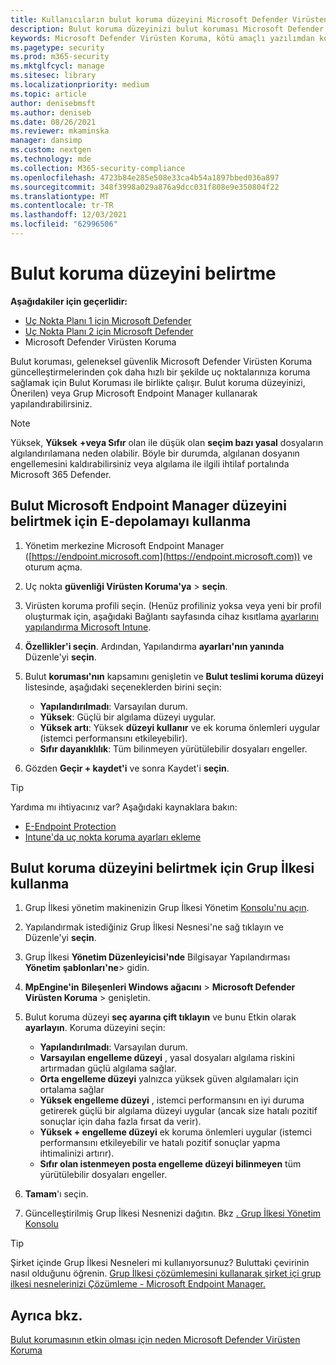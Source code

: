 ```yaml
---
title: Kullanıcıların bulut koruma düzeyini Microsoft Defender Virüsten Koruma
description: Bulut koruma düzeyinizi bulut koruması Microsoft Defender Virüsten Koruma.
keywords: Microsoft Defender Virüsten Koruma, kötü amaçlı yazılımdan koruma, güvenlik, defender, bulut, saldırganlık, koruma düzeyi
ms.pagetype: security
ms.prod: m365-security
ms.mktglfcycl: manage
ms.sitesec: library
ms.localizationpriority: medium
ms.topic: article
author: denisebmsft
ms.author: deniseb
ms.date: 08/26/2021
ms.reviewer: mkaminska
manager: dansimp
ms.custom: nextgen
ms.technology: mde
ms.collection: M365-security-compliance
ms.openlocfilehash: 4723b84e285e508e33ca4b54a1897bbed036a897
ms.sourcegitcommit: 348f3998a029a876a9dcc031f808e9e350804f22
ms.translationtype: MT
ms.contentlocale: tr-TR
ms.lasthandoff: 12/03/2021
ms.locfileid: "62996506"
---
```

# <a name="specify-the-cloud-protection-level"></a>Bulut koruma düzeyini belirtme

**Aşağıdakiler için geçerlidir:**

- [Uç Nokta Planı 1 için Microsoft Defender](https://go.microsoft.com/fwlink/?linkid=2154037)
- [Uç Nokta Planı 2 için Microsoft Defender](https://go.microsoft.com/fwlink/?linkid=2154037)
- Microsoft Defender Virüsten Koruma

Bulut koruması, geleneksel güvenlik Microsoft Defender Virüsten Koruma güncelleştirmelerinden çok daha hızlı bir şekilde uç noktalarınıza koruma sağlamak için Bulut Koruması ile birlikte çalışır. Bulut koruma düzeyinizi, Önerilen) veya Grup Microsoft Endpoint Manager kullanarak yapılandırabilirsiniz.

> [!NOTE]
> Yüksek, **Yüksek** **+veya Sıfır** olan ile düşük olan **seçim bazı yasal** dosyaların algılandırılamana neden olabilir. Böyle bir durumda, algılanan dosyanın engellemesini kaldırabilirsiniz veya algılama ile ilgili ihtilaf portalında Microsoft 365 Defender.

## <a name="use-microsoft-endpoint-manager-to-specify-the-level-of-cloud-protection"></a>Bulut Microsoft Endpoint Manager düzeyini belirtmek için E-depolamayı kullanma

1. Yönetim merkezine Microsoft Endpoint Manager ([https://endpoint.microsoft.com](https://endpoint.microsoft.com)) ve oturum açma.

2. Uç nokta **güvenliği Virüsten Koruma'ya** \> **seçin**.

3. Virüsten koruma profili seçin. (Henüz profiliniz yoksa veya yeni bir profil oluşturmak için, aşağıdaki Bağlantı sayfasında cihaz kısıtlama [ayarlarını yapılandırma Microsoft Intune](/intune/device-restrictions-configure).

4. **Özellikler'i seçin**. Ardından, Yapılandırma **ayarları'nın yanında** Düzenle'yi **seçin**.

5. Bulut **koruması'nın** kapsamını genişletin ve **Bulut teslimi koruma düzeyi** listesinde, aşağıdaki seçeneklerden birini seçin:

    - **Yapılandırılmadı**: Varsayılan durum.
    - **Yüksek**: Güçlü bir algılama düzeyi uygular.
    - **Yüksek artı**: Yüksek **düzeyi kullanır** ve ek koruma önlemleri uygular (istemci performansını etkileyebilir).
    - **Sıfır dayanıklılık**: Tüm bilinmeyen yürütülebilir dosyaları engeller.

6. Gözden **Geçir + kaydet'i** ve sonra Kaydet'i **seçin**.

> [!TIP]
> Yardıma mı ihtiyacınız var? Aşağıdaki kaynaklara bakın:
>
> - [E-Endpoint Protection](/mem/configmgr/protect/deploy-use/endpoint-protection-configure)
> - [Intune'da uç nokta koruma ayarları ekleme](/mem/intune/protect/endpoint-protection-configure)

## <a name="use-group-policy-to-specify-the-level-of-cloud-protection"></a>Bulut koruma düzeyini belirtmek için Grup İlkesi kullanma

1. Grup İlkesi yönetim makinenizin Grup İlkesi Yönetim [Konsolu'nu açın](/previous-versions/windows/it-pro/windows-server-2008-R2-and-2008/cc731212(v=ws.11)).

2. Yapılandırmak istediğiniz Grup İlkesi Nesnesi'ne sağ tıklayın ve Düzenle'yi **seçin**.

3. Grup İlkesi **Yönetim Düzenleyicisi'nde** Bilgisayar Yapılandırması **Yönetim** **şablonları'ne**\> gidin.

4. **MpEngine'in** **Bileşenleri Windows ağacını** \> **Microsoft Defender Virüsten Koruma** \> genişletin.

5. Bulut koruma düzeyi **seç ayarına çift tıklayın** ve bunu Etkin olarak **ayarlayın**. Koruma düzeyini seçin:

    - **Yapılandırılmadı**: Varsayılan durum.
    - **Varsayılan engelleme düzeyi** , yasal dosyaları algılama riskini artırmadan güçlü algılama sağlar.
    - **Orta engelleme düzeyi** yalnızca yüksek güven algılamaları için ortalama sağlar
    - **Yüksek engelleme düzeyi** , istemci performansını en iyi duruma getirerek güçlü bir algılama düzeyi uygular (ancak size hatalı pozitif sonuçlar için daha fazla fırsat da verir).
    - **Yüksek + engelleme düzeyi** ek koruma önlemleri uygular (istemci performansını etkileyebilir ve hatalı pozitif sonuçlar yapma ihtimalinizi artırır).
    - **Sıfır olan istenmeyen posta engelleme düzeyi bilinmeyen** tüm yürütülebilir dosyaları engeller.

6. **Tamam**'ı seçin.

7. Güncelleştirilmiş Grup İlkesi Nesnenizi dağıtın. Bkz [. Grup İlkesi Yönetim Konsolu](/windows/win32/srvnodes/group-policy)

> [!TIP]
> Şirket içinde Grup İlkesi Nesneleri mi kullanıyorsunuz? Buluttaki çevirinin nasıl olduğunu öğrenin. [Grup İlkesi çözümlemesini kullanarak şirket içi grup ilkesi nesnelerinizi Çözümleme - Microsoft Endpoint Manager.](/mem/intune/configuration/group-policy-analytics)
  
## <a name="see-also"></a>Ayrıca bkz.

[Bulut korumasının etkin olması için neden Microsoft Defender Virüsten Koruma](why-cloud-protection-should-be-on-mdav.md)
